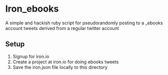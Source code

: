 # Iron_ebooks

A simple and hackish ruby script for pseudorandomly posting to a _ebooks account tweets derived from a regular twitter account

## Setup

1. Signup for iron.io
2. Create a project at iron.io for doing ebooks tweets
3. Save the iron.json file locally to this directory
